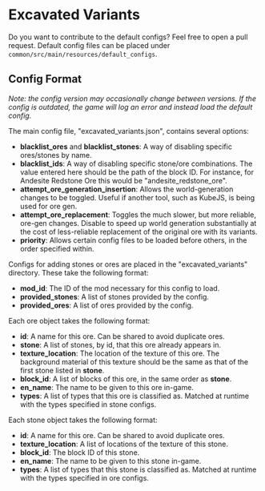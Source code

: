 # Excavated Variants

Do you want to contribute to the default configs? Feel free to open a pull request. Default config files can be placed under `common/src/main/resources/default_configs`.


## Config Format

_Note: the config version may occasionally change between versions. If the config is outdated, the game will log an error and instead load the default config._

The main config file, "excavated_variants.json", contains several options:

* **blacklist\_ores** and **blacklist\_stones**: A way of disabling specific ores/stones by name.
* **blacklist\_ids**: A way of disabling specific stone/ore combinations. The value entered here should be the path of the block ID. For instance, for Andesite Redstone Ore this would be "andesite\_redstone\_ore".
* **attempt\_ore\_generation_insertion**: Allows the world-generation changes to be toggled. Useful if another tool, such as KubeJS, is being used for ore gen.
* **attempt\_ore\_replacement**: Toggles the much slower, but more reliable, ore-gen changes. Disable to speed up world generation substantially at the cost of less-reliable replacement of the original ore with its variants.
* **priority**: Allows certain config files to be loaded before others, in the order specified within.

Configs for adding stones or ores are placed in the "excavated_variants" directory. These take the following format:

* **mod\_id**: The ID of the mod necessary for this config to load.
* **provided_stones**: A list of stones provided by the config.
* **provided_ores**: A list of ores provided by the config.

Each ore object takes the following format:

* **id**: A name for this ore. Can be shared to avoid duplicate ores.
* **stone**: A list of stones, by id, that this ore already appears in.
* **texture_location**: The location of the texture of this ore. The background material of this texture should be the same as that of the first stone listed in **stone**.
* **block\_id**: A list of blocks of this ore, in the same order as **stone**.
* **en\_name**: The name to be given to this ore in-game.
* **types**: A list of types that this ore is classified as. Matched at runtime with the types specified in stone configs.

Each stone object takes the following format:

* **id**: A name for this ore. Can be shared to avoid duplicate ores.
* **texture_location**: A list of locations of the texture of this stone.
* **block\_id**: The block ID of this stone.
* **en\_name**: The name to be given to this stone in-game.
* **types**: A list of types that this stone is classified as. Matched at runtime with the types specified in ore configs.
